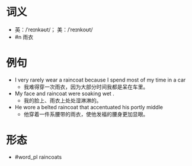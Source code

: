 # 词义
- 英：/ˈreɪnkəʊt/； 美：/ˈreɪnkoʊt/
- #n 雨衣
# 例句
- I very rarely wear a raincoat because I spend most of my time in a car
	- 我难得穿一次雨衣，因为大部分时间我都是呆在车里。
- My face and raincoat were soaking wet .
	- 我的脸上、雨衣上处处湿淋淋的。
- He wore a belted raincoat that accentuated his portly middle
	- 他穿着一件系腰带的雨衣，使他发福的腰身更加显眼。
# 形态
- #word_pl raincoats
